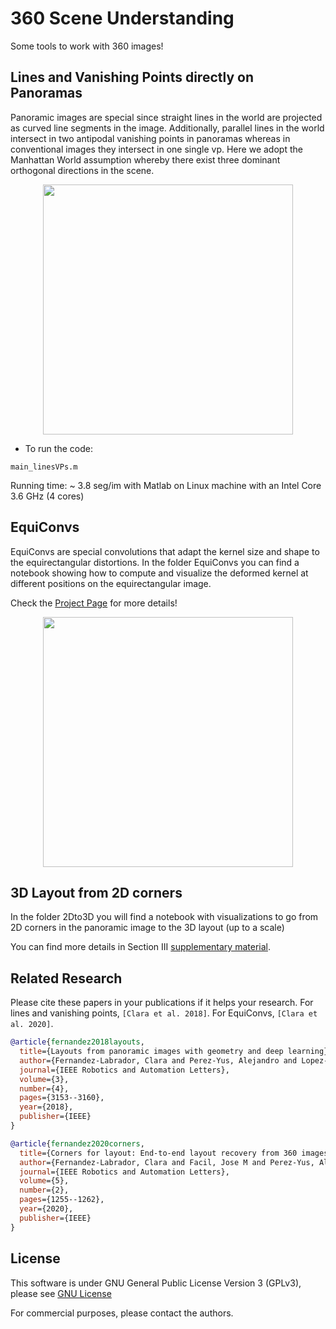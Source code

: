 # 360 Scene Understanding
Some tools to work with 360 images!

## Lines and Vanishing Points directly on Panoramas
Panoramic images are special since straight lines in the world are projected as curved line segments in the image. Additionally, parallel lines in the world intersect in two antipodal vanishing points in panoramas whereas in conventional images they intersect in one single vp. Here we adopt the Manhattan World assumption whereby there exist three dominant orthogonal directions in the scene. 

<p align="center">
<img src='img/pano_vp_lines.png' width=400>
</p>

- To run the code:
```
main_linesVPs.m
```
Running time: ~ 3.8 seg/im with Matlab on Linux machine with an Intel Core 3.6 GHz (4 cores)

## EquiConvs
EquiConvs are special convolutions that adapt the kernel size and shape to the equirectangular distortions.
In the folder EquiConvs you can find a notebook showing how to compute and visualize the deformed kernel at different positions on the equirectangular image.

Check the [Project Page](https://github.com/cfernandezlab/CFL) for more details!

<p align="center">
<img src='img/movie.gif' width=400>
</p>
  
## 3D Layout from 2D corners
In the folder 2Dto3D you will find a notebook with visualizations to go from 2D corners in the panoramic image to the 3D layout (up to a scale)

You can find more details in Section III [supplementary material](https://cfernandezlab.github.io/docs/CFL_supp.pdf).

## Related Research
Please cite these papers in your publications if it helps your research. For lines and vanishing points, ``[Clara et al. 2018]``. For EquiConvs, ``[Clara et al. 2020]``.

```bibtex
@article{fernandez2018layouts,
  title={Layouts from panoramic images with geometry and deep learning},
  author={Fernandez-Labrador, Clara and Perez-Yus, Alejandro and Lopez-Nicolas, Gonzalo and Guerrero, Jose J},
  journal={IEEE Robotics and Automation Letters},
  volume={3},
  number={4},
  pages={3153--3160},
  year={2018},
  publisher={IEEE}
}

@article{fernandez2020corners,
  title={Corners for layout: End-to-end layout recovery from 360 images},
  author={Fernandez-Labrador, Clara and Facil, Jose M and Perez-Yus, Alejandro and Demonceaux, C{\'e}dric and Civera, Javier and Guerrero, Jose J},
  journal={IEEE Robotics and Automation Letters},
  volume={5},
  number={2},
  pages={1255--1262},
  year={2020},
  publisher={IEEE}
}
```

## License 
This software is under GNU General Public License Version 3 (GPLv3), please see [GNU License](http://www.gnu.org/licenses/gpl.html)

For commercial purposes, please contact the authors.
